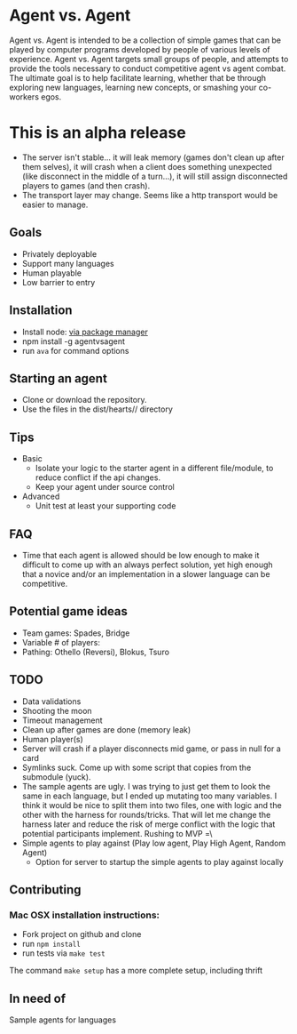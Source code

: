 # Agent vs. Agent

Agent vs. Agent is intended to be a collection of simple games that can be played by computer programs developed by people of various levels of experience. Agent vs. Agent targets small groups of people, and attempts to provide the tools necessary to conduct competitive agent vs agent combat. The ultimate goal is to help facilitate learning, whether that be through exploring new languages, learning new concepts, or smashing your co-workers egos.

# This is an alpha release

* The server isn't stable... it will leak memory (games don't clean up after them selves), it will crash when a client does something unexpected (like disconnect in the middle of a turn...), it will still assign disconnected players to games (and then crash).
* The transport layer may change. Seems like a http transport would be easier to manage.

## Goals

* Privately deployable
* Support many languages
* Human playable
* Low barrier to entry

## Installation

* Install node: [via package manager](https://github.com/joyent/node/wiki/Installing-Node.js-via-package-manager)
* npm install -g agentvsagent
* run `ava` for command options

## Starting an agent

* Clone or download the repository.
* Use the files in the dist/hearts/<language>/ directory

## Tips

* Basic
  * Isolate your logic to the starter agent in a different file/module, to reduce conflict if the api changes.
  * Keep your agent under source control
* Advanced
  * Unit test at least your supporting code

## FAQ

* Time that each agent is allowed should be low enough to make it difficult to come up with an always perfect solution, yet high enough that a novice and/or an implementation in a slower language can be competitive.

## Potential game ideas

* Team games: Spades, Bridge
* Variable # of players: 
* Pathing: Othello (Reversi), Blokus, Tsuro


## TODO

* Data validations
* Shooting the moon
* Timeout management
* Clean up after games are done (memory leak)
* Human player(s)
* Server will crash if a player disconnects mid game, or pass in null for a card
* Symlinks suck. Come up with some script that copies from the submodule (yuck).
* The sample agents are ugly. I was trying to just get them to look the same in each language, but I ended up mutating too many variables. I think it would be nice to split them into two files, one with logic and the other with the harness for rounds/tricks. That will let me change the harness later and reduce the risk of merge conflict with the logic that potential participants implement. Rushing to MVP =\
* Simple agents to play against (Play low agent, Play High Agent, Random Agent)
  * Option for server to startup the simple agents to play against locally

## Contributing

### Mac OSX installation instructions:

* Fork project on github and clone
* run `npm install`
* run tests via `make test`

The command `make setup` has a more complete setup, including thrift

## In need of

Sample agents for languages

